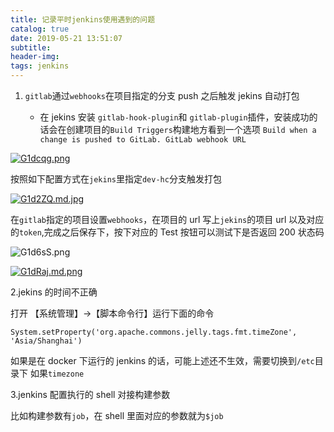 ```yaml
---
title: 记录平时jenkins使用遇到的问题
catalog: true
date: 2019-05-21 13:51:07
subtitle:
header-img:
tags: jenkins
---
```


1. `gitlab`通过`webhooks`在项目指定的分支 push 之后触发 jekins 自动打包

   - 在 jekins 安装 `gitlab-hook-plugin`和 `gitlab-plugin`插件，安装成功的话会在创建项目的`Build Triggers`构建地方看到一个选项 `Build when a change is pushed to GitLab. GitLab webhook URL`

  [![G1dcqg.png](https://s1.ax1x.com/2020/04/01/G1dcqg.png)](https://imgchr.com/i/G1dcqg)

按照如下配置方式在`jekins`里指定`dev-hc`分支触发打包

[![G1d2ZQ.md.jpg](https://s1.ax1x.com/2020/04/01/G1d2ZQ.md.jpg)](https://imgchr.com/i/G1d2ZQ)

在`gitlab`指定的项目设置`webhooks`，在项目的 url 写上`jekins`的项目 url 以及对应的`token`,完成之后保存下，按下对应的 Test 按钮可以测试下是否返回 200 状态码

![G1d6sS.png](https://s1.ax1x.com/2020/04/01/G1d6sS.png)

[![G1dRaj.md.png](https://s1.ax1x.com/2020/04/01/G1dRaj.md.png)](https://imgchr.com/i/G1dRaj)

2.jekins 的时间不正确

打开 【系统管理】->【脚本命令行】运行下面的命令

```shell
System.setProperty('org.apache.commons.jelly.tags.fmt.timeZone', 'Asia/Shanghai')
```

如果是在 docker 下运行的 jenkins 的话，可能上述还不生效，需要切换到`/etc`目录下
如果`timezone`

3.jenkins 配置执行的 shell 对接构建参数

比如构建参数有`job`，在 shell 里面对应的参数就为`$job`

